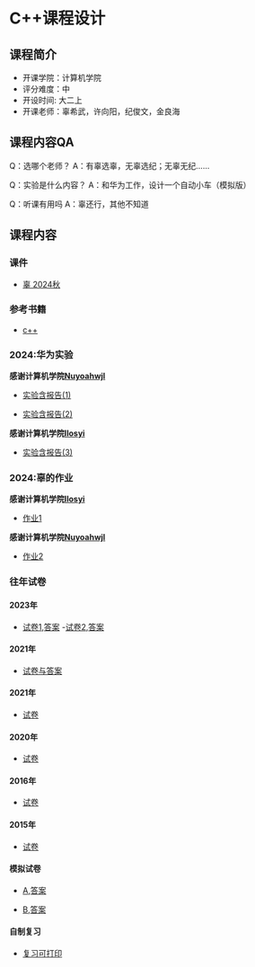 # C++课程设计

## 课程简介

- 开课学院：计算机学院
- 评分难度：中
- 开设时间: 大二上
- 开课老师：辜希武，许向阳，纪俊文，金良海

## 课程内容QA
Q：选哪个老师？
A：有辜选辜，无辜选纪；无辜无纪......

Q：实验是什么内容？
A：和华为工作，设计一个自动小车（模拟版）

Q：听课有用吗
A：辜还行，其他不知道

## 课程内容

### 课件
- [辜 2024秋](https://github.com/YuhangChen1/HUSR-CS-Learning/tree/master/c%2B%2B/c%E8%89%B9%E8%AF%BE%E4%BB%B6)

### 参考书籍
- [c++](https://github.com/YuhangChen1/HUSR-CS-Learning/blob/master/c%2B%2B/%E5%A4%8D%E4%B9%A0/Primer%20c%2B%2B%20%E7%AC%AC5%E7%89%88(1).pdf)

### 2024:华为实验
**感谢计算机学院[Nuyoahwjl](https://github.com/Nuyoahwjl)**

- [实验含报告(1)](https://github.com/Nuyoahwjl/HUST-CS/tree/main/C%2B%2B/C%2B%2B%E5%AE%9E%E9%AA%8C)

- [实验含报告(2)](https://github.com/YuhangChen1/HUSR-CS-Learning/tree/master/c%2B%2B/c%E8%89%B9%E5%AE%9E%E9%AA%8C)

**感谢计算机学院[Ilosyi](https://github.com/Ilosyi)**

- [实验含报告(3)](https://github.com/Ilosyi/Hust-CS-Learning-Library/tree/main/IIA%20C%2B%2B%E7%A8%8B%E5%BA%8F%E8%AE%BE%E8%AE%A1%E5%AE%9E%E9%AA%8C(%E5%8D%8E%E4%B8%BA))

### 2024:辜的作业
**感谢计算机学院[Ilosyi](https://github.com/Ilosyi)**

- [作业1](https://github.com/Ilosyi/Hust-CS-Learning-Library/tree/main/IIA%20C%2B%2B%E7%A8%8B%E5%BA%8F%E8%AE%BE%E8%AE%A1/%E4%BD%9C%E4%B8%9A(%E8%BE%9C))

**感谢计算机学院[Nuyoahwjl](https://github.com/Nuyoahwjl)**
- [作业2](https://github.com/Nuyoahwjl/HUST-CS/tree/main/C%2B%2B/%E4%BD%9C%E4%B8%9A)

### 往年试卷

#### 2023年
- [试卷1](https://github.com/YuhangChen1/HUSR-CS-Learning/blob/master/c%2B%2B/%E8%AF%95%E5%8D%B7/2023%E5%B9%B4C%2B%2B%E7%A8%8B%E5%BA%8F%E8%AE%BE%E8%AE%A1%E6%A8%A1%E6%8B%9F%E8%AF%95%E5%8D%B7.docx),[答案](https://github.com/YuhangChen1/HUSR-CS-Learning/blob/master/c%2B%2B/%E8%AF%95%E5%8D%B7/2023%E5%B9%B4C%2B%2B%E7%A8%8B%E5%BA%8F%E8%AE%BE%E8%AE%A1%E6%A8%A1%E6%8B%9F%E8%AF%95%E5%8D%B7%E7%AD%94%E6%A1%88.docx)
-[试卷2](https://github.com/YuhangChen1/HUSR-CS-Learning/blob/master/c%2B%2B/%E8%AF%95%E5%8D%B7/C%2B%2B%E8%AF%95%E5%8D%B7_2023%202.pdf),[答案](https://github.com/YuhangChen1/HUSR-CS-Learning/blob/master/c%2B%2B/%E8%AF%95%E5%8D%B7/C%2B%2B%E8%AF%95%E5%8D%B7_2023.pdf)

#### 2021年
- [试卷与答案](https://github.com/YuhangChen1/HUSR-CS-Learning/blob/master/c%2B%2B/%E8%AF%95%E5%8D%B7/C%2B%2B%E8%AF%95%E5%8D%B7_2022_%E7%AD%94%E6%A1%88.docx)

#### 2021年
- [试卷](https://github.com/YuhangChen1/HUSR-CS-Learning/blob/master/c%2B%2B/%E8%AF%95%E5%8D%B7/21C%2B%2B%E8%AF%95%E5%8D%B7(1).pdf)

#### 2020年
- [试卷](https://github.com/YuhangChen1/HUSR-CS-Learning/blob/master/c%2B%2B/%E8%AF%95%E5%8D%B7/20C%2B%2B%E8%AF%95%E5%8D%B7(1).pdf)


#### 2016年
- [试卷](https://github.com/YuhangChen1/HUSR-CS-Learning/blob/master/c%2B%2B/%E8%AF%95%E5%8D%B7/16C%2B%2B%E8%AF%95%E5%8D%B7%E4%B8%80(1).pdf)

#### 2015年
- [试卷](https://github.com/YuhangChen1/HUSR-CS-Learning/blob/master/c%2B%2B/%E8%AF%95%E5%8D%B7/1_15C%2B%2B%E8%AF%95%E5%8D%B7(1).pdf)

#### 模拟试卷
- [A](https://github.com/YuhangChen1/HUSR-CS-Learning/blob/master/c%2B%2B/%E8%AF%95%E5%8D%B7/%E6%A8%A1%E6%8B%9F%E8%AF%95%E5%8D%B7%E4%B8%80.pdf),[答案](https://github.com/YuhangChen1/HUSR-CS-Learning/blob/master/c%2B%2B/%E8%AF%95%E5%8D%B7/%E6%A8%A1%E6%8B%9F%E8%AF%95%E5%8D%B7%E4%B8%80%E7%AD%94%E6%A1%88.pdf)

- [B](https://github.com/YuhangChen1/HUSR-CS-Learning/blob/master/c%2B%2B/%E8%AF%95%E5%8D%B7/%E6%A8%A1%E6%8B%9F%E8%AF%95%E5%8D%B7%E4%BA%8C.pdf),[答案](https://github.com/YuhangChen1/HUSR-CS-Learning/blob/master/c%2B%2B/%E8%AF%95%E5%8D%B7/%E6%A8%A1%E6%8B%9F%E8%AF%95%E5%8D%B7%E4%BA%8C%E7%AD%94%E6%A1%88.pdf)

#### 自制复习
- [复习可打印](https://github.com/YuhangChen1/HUSR-CS-Learning/tree/master/c%2B%2B/%E5%A4%8D%E4%B9%A0)
